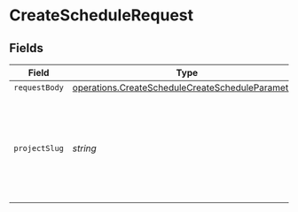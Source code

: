 # CreateScheduleRequest


## Fields

| Field                                                                                                                  | Type                                                                                                                   | Required                                                                                                               | Description                                                                                                            |
| ---------------------------------------------------------------------------------------------------------------------- | ---------------------------------------------------------------------------------------------------------------------- | ---------------------------------------------------------------------------------------------------------------------- | ---------------------------------------------------------------------------------------------------------------------- |
| `requestBody`                                                                                                          | [operations.CreateScheduleCreateScheduleParameters](../../models/operations/createschedulecreatescheduleparameters.md) | :heavy_minus_sign:                                                                                                     | N/A                                                                                                                    |
| `projectSlug`                                                                                                          | *string*                                                                                                               | :heavy_check_mark:                                                                                                     | Project slug in the form `vcs-slug/org-name/repo-name`. The `/` characters may be URL-escaped.                         |